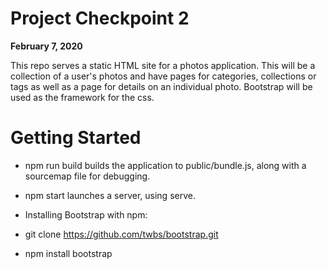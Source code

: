 # Project Checkpoint 2

**February 7, 2020**

 This repo serves a static HTML site for a photos application. This will be a collection of a user's photos and have pages for categories, collections or tags as well as a page for details on an individual photo. Bootstrap will be used as the framework for the css.
 
 # Getting Started

- npm run build builds the application to public/bundle.js, along with a sourcemap file for debugging.
- npm start launches a server, using serve. 

- Installing Bootstrap with npm: 
 - git clone https://github.com/twbs/bootstrap.git
 - npm install bootstrap
